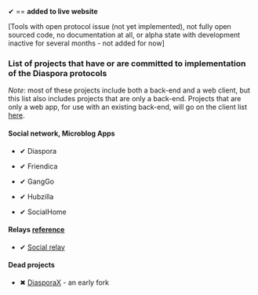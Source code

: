 &#10004; == **added to live website**

[Tools with open protocol issue (not yet implemented), not fully open sourced code, no documentation at all, or alpha state with development inactive for several months - not added for now]

### List of projects that have or are committed to implementation of the Diaspora protocols

*Note*: most of these projects include both a back-end and a web client, but this list also includes projects that are only a back-end. Projects that are only a web app, for use with an existing back-end, will go on the client list [here](https://gitlab.com/fediverse/fediverse.gitlab.io/wikis/watchlist-for-client-apps).

#### Social network, Microblog Apps

* &#10004; Diaspora

* &#10004; Friendica

* &#10004; GangGo

* &#10004; Hubzilla

* &#10004; SocialHome

#### Relays [reference](https://github.com/distributopia/fediverse-relays)

* &#10004; [Social relay](https://github.com/jaywink/social-relay)

#### Dead projects

* &#10006; [DiasporaX](https://web.archive.org/web/20110902050024/http://diaspora-x.com:80/) - an early fork 